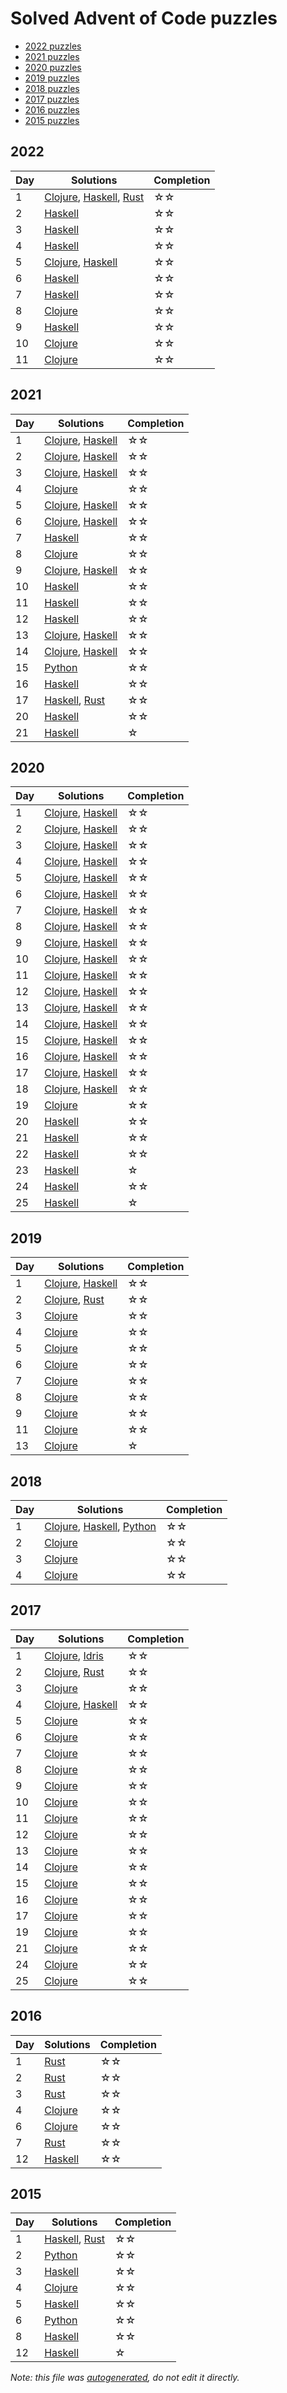 # Solved Advent of Code puzzles

- [2022 puzzles](#2022)
- [2021 puzzles](#2021)
- [2020 puzzles](#2020)
- [2019 puzzles](#2019)
- [2018 puzzles](#2018)
- [2017 puzzles](#2017)
- [2016 puzzles](#2016)
- [2015 puzzles](#2015)

## 2022

| Day | Solutions | Completion |
|  ---  | ---  | --- |
| 1 | [Clojure](../src/advent/2022/day1.clj), [Haskell](../src/haskell/2022/Day1.hs), [Rust](../src/rust/year2022/day1.rs) | ☆☆ |
| 2 | [Haskell](../src/haskell/2022/Day2.hs) | ☆☆ |
| 3 | [Haskell](../src/haskell/2022/Day3.hs) | ☆☆ |
| 4 | [Haskell](../src/haskell/2022/Day4.hs) | ☆☆ |
| 5 | [Clojure](../src/advent/2022/day5.clj), [Haskell](../src/haskell/2022/Day5.hs) | ☆☆ |
| 6 | [Haskell](../src/haskell/2022/Day6.hs) | ☆☆ |
| 7 | [Haskell](../src/haskell/2022/Day7.hs) | ☆☆ |
| 8 | [Clojure](../src/advent/2022/day8.clj) | ☆☆ |
| 9 | [Haskell](../src/haskell/2022/Day9.hs) | ☆☆ |
| 10 | [Clojure](../src/advent/2022/day10.clj) | ☆☆ |
| 11 | [Clojure](../src/advent/2022/day11.clj) | ☆☆ |

## 2021

| Day | Solutions | Completion |
|  ---  | ---  | --- |
| 1 | [Clojure](../src/advent/2021/day1.clj), [Haskell](../src/haskell/2021/Day1.hs) | ☆☆ |
| 2 | [Clojure](../src/advent/2021/day2.clj), [Haskell](../src/haskell/2021/Day2.hs) | ☆☆ |
| 3 | [Clojure](../src/advent/2021/day3.clj), [Haskell](../src/haskell/2021/Day3.hs) | ☆☆ |
| 4 | [Clojure](../src/advent/2021/day4.clj) | ☆☆ |
| 5 | [Clojure](../src/advent/2021/day5.clj), [Haskell](../src/haskell/2021/Day5.hs) | ☆☆ |
| 6 | [Clojure](../src/advent/2021/day6.clj), [Haskell](../src/haskell/2021/Day6.hs) | ☆☆ |
| 7 | [Haskell](../src/haskell/2021/Day7.hs) | ☆☆ |
| 8 | [Clojure](../src/advent/2021/day8.clj) | ☆☆ |
| 9 | [Clojure](../src/advent/2021/day9.clj), [Haskell](../src/haskell/2021/Day9.hs) | ☆☆ |
| 10 | [Haskell](../src/haskell/2021/Day10.hs) | ☆☆ |
| 11 | [Haskell](../src/haskell/2021/Day11.hs) | ☆☆ |
| 12 | [Haskell](../src/haskell/2021/Day12.hs) | ☆☆ |
| 13 | [Clojure](../src/advent/2021/day13.clj), [Haskell](../src/haskell/2021/Day13.hs) | ☆☆ |
| 14 | [Clojure](../src/advent/2021/day14.clj), [Haskell](../src/haskell/2021/Day14.hs) | ☆☆ |
| 15 | [Python](../src/python/2021/day15.py) | ☆☆ |
| 16 | [Haskell](../src/haskell/2021/Day16.hs) | ☆☆ |
| 17 | [Haskell](../src/haskell/2021/Day17.hs), [Rust](../src/rust/year2021/day17.rs) | ☆☆ |
| 20 | [Haskell](../src/haskell/2021/Day20.hs) | ☆☆ |
| 21 | [Haskell](../src/haskell/2021/Day21.hs) | ☆ |

## 2020

| Day | Solutions | Completion |
|  ---  | ---  | --- |
| 1 | [Clojure](../src/advent/2020/day1.clj), [Haskell](../src/haskell/2020/Day1.hs) | ☆☆ |
| 2 | [Clojure](../src/advent/2020/day2.clj), [Haskell](../src/haskell/2020/Day2.hs) | ☆☆ |
| 3 | [Clojure](../src/advent/2020/day3.clj), [Haskell](../src/haskell/2020/Day3.hs) | ☆☆ |
| 4 | [Clojure](../src/advent/2020/day4.clj), [Haskell](../src/haskell/2020/Day4.hs) | ☆☆ |
| 5 | [Clojure](../src/advent/2020/day5.clj), [Haskell](../src/haskell/2020/Day5.hs) | ☆☆ |
| 6 | [Clojure](../src/advent/2020/day6.clj), [Haskell](../src/haskell/2020/Day6.hs) | ☆☆ |
| 7 | [Clojure](../src/advent/2020/day7.clj), [Haskell](../src/haskell/2020/Day7.hs) | ☆☆ |
| 8 | [Clojure](../src/advent/2020/day8.clj), [Haskell](../src/haskell/2020/Day8.hs) | ☆☆ |
| 9 | [Clojure](../src/advent/2020/day9.clj), [Haskell](../src/haskell/2020/Day9.hs) | ☆☆ |
| 10 | [Clojure](../src/advent/2020/day10.clj), [Haskell](../src/haskell/2020/Day10.hs) | ☆☆ |
| 11 | [Clojure](../src/advent/2020/day11.clj), [Haskell](../src/haskell/2020/Day11.hs) | ☆☆ |
| 12 | [Clojure](../src/advent/2020/day12.clj), [Haskell](../src/haskell/2020/Day12.hs) | ☆☆ |
| 13 | [Clojure](../src/advent/2020/day13.clj), [Haskell](../src/haskell/2020/Day13.hs) | ☆☆ |
| 14 | [Clojure](../src/advent/2020/day14.clj), [Haskell](../src/haskell/2020/Day14.hs) | ☆☆ |
| 15 | [Clojure](../src/advent/2020/day15.clj), [Haskell](../src/haskell/2020/Day15.hs) | ☆☆ |
| 16 | [Clojure](../src/advent/2020/day16.clj), [Haskell](../src/haskell/2020/Day16.hs) | ☆☆ |
| 17 | [Clojure](../src/advent/2020/day17.clj), [Haskell](../src/haskell/2020/Day17.hs) | ☆☆ |
| 18 | [Clojure](../src/advent/2020/day18.clj), [Haskell](../src/haskell/2020/Day18.hs) | ☆☆ |
| 19 | [Clojure](../src/advent/2020/day19.clj) | ☆☆ |
| 20 | [Haskell](../src/haskell/2020/Day20.hs) | ☆☆ |
| 21 | [Haskell](../src/haskell/2020/Day21.hs) | ☆☆ |
| 22 | [Haskell](../src/haskell/2020/Day22.hs) | ☆☆ |
| 23 | [Haskell](../src/haskell/2020/Day23.hs) | ☆ |
| 24 | [Haskell](../src/haskell/2020/Day24.hs) | ☆☆ |
| 25 | [Haskell](../src/haskell/2020/Day25.hs) | ☆ |

## 2019

| Day | Solutions | Completion |
|  ---  | ---  | --- |
| 1 | [Clojure](../src/advent/2019/day1.clj), [Haskell](../src/haskell/2019/Day1.hs) | ☆☆ |
| 2 | [Clojure](../src/advent/2019/day2.clj), [Rust](../src/rust/year2019/day2.rs) | ☆☆ |
| 3 | [Clojure](../src/advent/2019/day3.clj) | ☆☆ |
| 4 | [Clojure](../src/advent/2019/day4.clj) | ☆☆ |
| 5 | [Clojure](../src/advent/2019/day5.clj) | ☆☆ |
| 6 | [Clojure](../src/advent/2019/day6.clj) | ☆☆ |
| 7 | [Clojure](../src/advent/2019/day7.clj) | ☆☆ |
| 8 | [Clojure](../src/advent/2019/day8.clj) | ☆☆ |
| 9 | [Clojure](../src/advent/2019/day9.clj) | ☆☆ |
| 11 | [Clojure](../src/advent/2019/day11.clj) | ☆☆ |
| 13 | [Clojure](../src/advent/2019/day13.clj) | ☆ |

## 2018

| Day | Solutions | Completion |
|  ---  | ---  | --- |
| 1 | [Clojure](../src/advent/2018/day1.clj), [Haskell](../src/haskell/2018/Day1.hs), [Python](../src/python/2018/day1.py) | ☆☆ |
| 2 | [Clojure](../src/advent/2018/day2.clj) | ☆☆ |
| 3 | [Clojure](../src/advent/2018/day3.clj) | ☆☆ |
| 4 | [Clojure](../src/advent/2018/day4.clj) | ☆☆ |

## 2017

| Day | Solutions | Completion |
|  ---  | ---  | --- |
| 1 | [Clojure](../src/advent/2017/day1.clj), [Idris](../src/idris/2017/Day1.idr) | ☆☆ |
| 2 | [Clojure](../src/advent/2017/day2.clj), [Rust](../src/rust/year2017/day2.rs) | ☆☆ |
| 3 | [Clojure](../src/advent/2017/day3.clj) | ☆☆ |
| 4 | [Clojure](../src/advent/2017/day4.clj), [Haskell](../src/haskell/2017/Day4.hs) | ☆☆ |
| 5 | [Clojure](../src/advent/2017/day5.clj) | ☆☆ |
| 6 | [Clojure](../src/advent/2017/day6.clj) | ☆☆ |
| 7 | [Clojure](../src/advent/2017/day7.clj) | ☆☆ |
| 8 | [Clojure](../src/advent/2017/day8.clj) | ☆☆ |
| 9 | [Clojure](../src/advent/2017/day9.clj) | ☆☆ |
| 10 | [Clojure](../src/advent/2017/day10.clj) | ☆☆ |
| 11 | [Clojure](../src/advent/2017/day11.clj) | ☆☆ |
| 12 | [Clojure](../src/advent/2017/day12.clj) | ☆☆ |
| 13 | [Clojure](../src/advent/2017/day13.clj) | ☆☆ |
| 14 | [Clojure](../src/advent/2017/day14.clj) | ☆☆ |
| 15 | [Clojure](../src/advent/2017/day15.clj) | ☆☆ |
| 16 | [Clojure](../src/advent/2017/day16.clj) | ☆☆ |
| 17 | [Clojure](../src/advent/2017/day17.clj) | ☆☆ |
| 19 | [Clojure](../src/advent/2017/day19.clj) | ☆☆ |
| 21 | [Clojure](../src/advent/2017/day21.clj) | ☆☆ |
| 24 | [Clojure](../src/advent/2017/day24.clj) | ☆☆ |
| 25 | [Clojure](../src/advent/2017/day25.clj) | ☆☆ |

## 2016

| Day | Solutions | Completion |
|  ---  | ---  | --- |
| 1 | [Rust](../src/rust/year2016/day1.rs) | ☆☆ |
| 2 | [Rust](../src/rust/year2016/day2.rs) | ☆☆ |
| 3 | [Rust](../src/rust/year2016/day3.rs) | ☆☆ |
| 4 | [Clojure](../src/advent/2016/day4.clj) | ☆☆ |
| 6 | [Clojure](../src/advent/2016/day6.clj) | ☆☆ |
| 7 | [Rust](../src/rust/year2016/day7.rs) | ☆☆ |
| 12 | [Haskell](../src/haskell/2016/Day12.hs) | ☆☆ |

## 2015

| Day | Solutions | Completion |
|  ---  | ---  | --- |
| 1 | [Haskell](../src/haskell/2015/Day1.hs), [Rust](../src/rust/year2015/day1.rs) | ☆☆ |
| 2 | [Python](../src/python/2015/day2.py) | ☆☆ |
| 3 | [Haskell](../src/haskell/2015/Day3.hs) | ☆☆ |
| 4 | [Clojure](../src/advent/2015/day4.clj) | ☆☆ |
| 5 | [Haskell](../src/haskell/2015/Day5.hs) | ☆☆ |
| 6 | [Python](../src/python/2015/day6.py) | ☆☆ |
| 8 | [Haskell](../src/haskell/2015/Day8.hs) | ☆☆ |
| 12 | [Haskell](../src/haskell/2015/Day12.hs) | ☆ |

_Note: this file was [autogenerated](../scripts/gen_docs.py), do not edit it directly._

